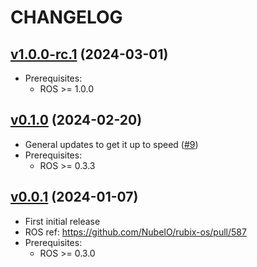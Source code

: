 # CHANGELOG

## [v1.0.0-rc.1](https://github.com/NubeIO/module-core-postgres/tree/v1.0.0-rc.1) (2024-03-01)

- Prerequisites:
    - ROS >= 1.0.0

## [v0.1.0](https://github.com/NubeIO/module-core-postgres/tree/v0.0.1) (2024-02-20)

- General updates to get it up to speed ([#9](https://github.com/NubeIO/module-core-modbus/pull/9))
- Prerequisites:
    - ROS >= 0.3.3

## [v0.0.1](https://github.com/NubeIO/module-core-postgres/tree/v0.0.1) (2024-01-07)

- First initial release
- ROS ref: https://github.com/NubeIO/rubix-os/pull/587
- Prerequisites:
    - ROS >= 0.3.0
